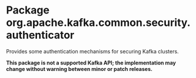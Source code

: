 # Package org.apache.kafka.common.security.authenticator

Provides some authentication mechanisms for securing Kafka clusters.

**This package is not a supported Kafka API; the implementation may change without warning between minor or patch
releases.**
